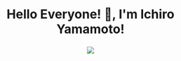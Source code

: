<h1 align="center">Hello Everyone! 👋, I'm Ichiro Yamamoto!</h1>
<h3 align="center">
  <a href="https://git.io/typing-svg">
    <img src="https://readme-typing-svg.herokuapp.com?center=true&lines=A+Passionate+React+Front-End+Engineer!;Learn+Fast,+Dig+Deep,+See+Farther!" />
  </a>
</h3>
